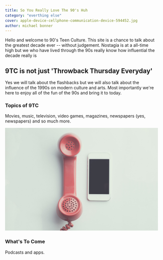 ```yaml
---
title: So You Really Love The 90's Huh
category: "everthing else"
cover: apple-device-cellphone-communication-device-594452.jpg
author: michael bonner
---
```


Hello and welcome to 90's Teen Culture. This site is a chance to talk about the greatest decade ever -- without judgement. Nostagia is at a all-time high but we who have lived through the 90s really know how influential the decade really is

## 9TC is not just 'Throwback Thursday Everyday'

Yes we will talk about the flashbacks but we will also talk about the influence of the 1990s on modern culture and arts. Most importantly we're here to enjoy all of the fun of the 90s and bring it to today.

### Topics of 9TC

Movies, music, television, video games, magazines, newspapers (yes, newspapers) and so much more.

![pexels.com](./apple-device-cellphone-communication-device-594452.jpg)

### What's To Come

Podcasts and apps.

